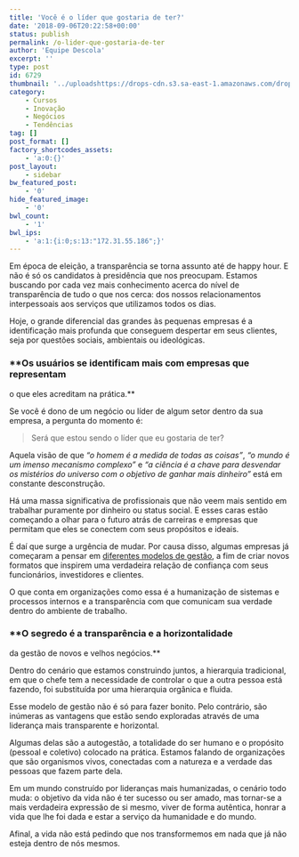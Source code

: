 ```yaml
---
title: 'Você é o líder que gostaria de ter?'
date: '2018-09-06T20:22:58+00:00'
status: publish
permalink: /o-lider-que-gostaria-de-ter
author: 'Equipe Descola'
excerpt: ''
type: post
id: 6729
thumbnail: '../uploadshttps://drops-cdn.s3.sa-east-1.amazonaws.com/drops-new/wp-content/uploads/2018/09/10185025/modelos-gestao-150x150.png'
category:
    - Cursos
    - Inovação
    - Negócios
    - Tendências
tag: []
post_format: []
factory_shortcodes_assets:
    - 'a:0:{}'
post_layout:
    - sidebar
bw_featured_post:
    - '0'
hide_featured_image:
    - '0'
bwl_count:
    - '1'
bwl_ips:
    - 'a:1:{i:0;s:13:"172.31.55.186";}'
---
```

Em época de eleição, a transparência se torna assunto até de happy hour. E não é só os candidatos à presidência que nos preocupam. Estamos buscando por cada vez mais conhecimento acerca do nível de transparência de tudo o que nos cerca: dos nossos relacionamentos interpessoais aos serviços que utilizamos todos os dias.

Hoje, o grande diferencial das grandes às pequenas empresas é a identificação mais profunda que conseguem despertar em seus clientes, seja por questões sociais, ambientais ou ideológicas.

### **Os usuários se identificam mais com empresas que representam  
o que eles acreditam na prática.**

Se você é dono de um negócio ou líder de algum setor dentro da sua empresa, a pergunta do momento é:

> Será que estou sendo o líder que eu gostaria de ter?

Aquela visão de que *“o homem é a medida de todas as coisas”*, *“o mundo é um imenso mecanismo complexo”* e *“a ciência é a chave para desvendar os mistérios do universo com o objetivo de ganhar mais dinheiro”* está em constante desconstrução.

Há uma massa significativa de profissionais que não veem mais sentido em trabalhar puramente por dinheiro ou status social. E esses caras estão começando a olhar para o futuro atrás de carreiras e empresas que permitam que eles se conectem com seus propósitos e ideais.

É daí que surge a urgência de mudar. Por causa disso, algumas empresas já começaram a pensar em [diferentes modelos de gestão](https://descola.org/curso/gestao-horizontal), a fim de criar novos formatos que inspirem uma verdadeira relação de confiança com seus funcionários, investidores e clientes.

O que conta em organizações como essa é a humanização de sistemas e processos internos e a transparência com que comunicam sua verdade dentro do ambiente de trabalho.

### **O segredo é a transparência e a horizontalidade  
da gestão de novos e velhos negócios.**

Dentro do cenário que estamos construindo juntos, a hierarquia tradicional, em que o chefe tem a necessidade de controlar o que a outra pessoa está fazendo, foi substituída por uma hierarquia orgânica e fluida.

Esse modelo de gestão não é só para fazer bonito. Pelo contrário, são inúmeras as vantagens que estão sendo exploradas através de uma liderança mais transparente e horizontal.

Algumas delas são a autogestão, a totalidade do ser humano e o propósito (pessoal e coletivo) colocado na prática. Estamos falando de organizações que são organismos vivos, conectadas com a natureza e a verdade das pessoas que fazem parte dela.

Em um mundo construído por lideranças mais humanizadas, o cenário todo muda: o objetivo da vida não é ter sucesso ou ser amado, mas tornar-se a mais verdadeira expressão de si mesmo, viver de forma autêntica, honrar a vida que lhe foi dada e estar a serviço da humanidade e do mundo.

Afinal, a vida não está pedindo que nos transformemos em nada que já não esteja dentro de nós mesmos.